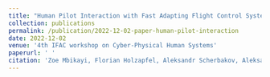 ```yaml
---
title: "Human Pilot Interaction with Fast Adapting Flight Control System"
collection: publications
permalink: /publication/2022-12-02-paper-human-pilot-interaction
date: 2022-12-02
venue: '4th IFAC workshop on Cyber-Physical Human Systems'
paperurl: ' '
citation: 'Zoe Mbikayi, Florian Holzapfel, Aleksandr Scherbakov, Aleksandr Efremov &quot;Human Pilot Interaction with Fast Adapting Flight Control System.&quot; <i> 4th IFAC Workshop on Cyber-Physical Human Systems, Houston, Texas, December 1-2, 2022 </i>'
---
```


<!-- [Download paper here](https://zmbikayi.github.io/files/pilot_adaptive_FCS_Paper.pdf) -->
